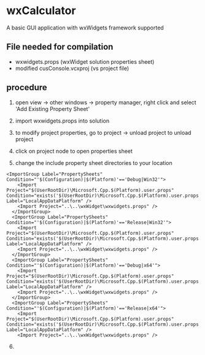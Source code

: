 # wxCalculator
A basic GUI application with wxWidgets framework supported


## File needed for compilation 
- wxwidgets.props (wxWidget solution properties sheet)
- modified cusConsole.vcxproj (vs project file)


## procedure 
1. open view -> other windows -> property manager, right click and select 'Add Existing Property Sheet' 
2. import wxwidgets.props into solution
3. to modify project properties, go to project -> unload project to unload project
4. click on project node to open properties sheet

5. change the include property sheet directories to your location
```
<ImportGroup Label="PropertySheets" Condition="'$(Configuration)|$(Platform)'=='Debug|Win32'">
    <Import Project="$(UserRootDir)\Microsoft.Cpp.$(Platform).user.props" Condition="exists('$(UserRootDir)\Microsoft.Cpp.$(Platform).user.props')" Label="LocalAppDataPlatform" />
    <Import Project="..\..\wxWidget\wxwidgets.props" />
  </ImportGroup>
  <ImportGroup Label="PropertySheets" Condition="'$(Configuration)|$(Platform)'=='Release|Win32'">
    <Import Project="$(UserRootDir)\Microsoft.Cpp.$(Platform).user.props" Condition="exists('$(UserRootDir)\Microsoft.Cpp.$(Platform).user.props')" Label="LocalAppDataPlatform" />
    <Import Project="..\..\wxWidget\wxwidgets.props" />
  </ImportGroup>
  <ImportGroup Label="PropertySheets" Condition="'$(Configuration)|$(Platform)'=='Debug|x64'">
    <Import Project="$(UserRootDir)\Microsoft.Cpp.$(Platform).user.props" Condition="exists('$(UserRootDir)\Microsoft.Cpp.$(Platform).user.props')" Label="LocalAppDataPlatform" />
    <Import Project="..\..\wxWidget\wxwidgets.props" />
  </ImportGroup>
  <ImportGroup Label="PropertySheets" Condition="'$(Configuration)|$(Platform)'=='Release|x64'">
    <Import Project="$(UserRootDir)\Microsoft.Cpp.$(Platform).user.props" Condition="exists('$(UserRootDir)\Microsoft.Cpp.$(Platform).user.props')" Label="LocalAppDataPlatform" />
    <Import Project="..\..\wxWidget\wxwidgets.props" />
```
6. 